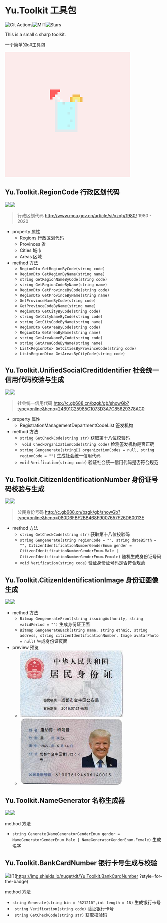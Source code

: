 
# Yu.Toolkit 工具包

 ![Git Actions](https://img.shields.io/github/workflow/status/LINYISONGER/Yu.Toolkit/.NET%20Core?style=for-the-badge)![MIT](https://img.shields.io/github/license/linyisonger/Yu.Toolkit?style=for-the-badge)![Stars](https://img.shields.io/github/stars/linyisonger/Yu.Toolkit?style=for-the-badge)

 This is a small c sharp toolkit.

 一个简单的c#工具包

 ![](juice.png)


## Yu.Toolkit.RegionCode 行政区划代码

 ![](https://img.shields.io/nuget/v/Yu.Toolkit.RegionCode?style=for-the-badge)![](https://img.shields.io/nuget/dt/Yu.Toolkit.RegionCode?style=for-the-badge)

> 行政区划代码 http://www.mca.gov.cn/article/sj/xzqh/1980/   1980 - 2020

- property 属性
  - Regions 行政区划代码
  - Provinces 省
  - Cities 城市
  - Areas 区域
- method 方法
  - ```RegionDto GetRegionByCode(string code)```
  - ```RegionDto GetRegionByName(string name)``` 
  - ```string GetRegionNameByCode(string code)``` 
  - ```string GetRegionCodeByName(string name)  ```
  - ```RegionDto GetProvinceByCode(string code) ``` 
  - ```RegionDto GetProvinceByName(string name)``` 
  - ```GetProvinceNameByCode(string code) ```
  - ```GetProvinceCodeByName(string name)``` 
  - ```RegionDto GetCityByCode(string code)``` 
  - ```string GetCityNameByCode(string code)``` 
  - ```string GetCityCodeByName(string name)``` 
  - ```RegionDto GetAreaByCode(string code)``` 
  - ```RegionDto GetAreaByName(string name)  ``` 
  - ```string GetAreaNameByCode(string code)``` 
  - ```string GetAreaCodeByName(string name)``` 
  - ```List<RegionDto> GetCitiesByProvinceCode(string code)``` 
  - ```List<RegionDto> GetAreasByCityCode(string code)``` 

## Yu.Toolkit.UnifiedSocialCreditIdentifier 社会统一信用代码校验与生成

 ![](https://img.shields.io/nuget/v/Yu.Toolkit.UnifiedSocialCreditIdentifier?style=for-the-badge)![](https://img.shields.io/nuget/dt/Yu.Toolkit.UnifiedSocialCreditIdentifier?style=for-the-badge)

> 社会统一信用代码 http://c.gb688.cn/bzgk/gb/showGb?type=online&hcno=24691C25985C1073D3A7C85629378AC0

* property 属性
  * RegistrationManagementDepartmentCodeList 签发机构
* method 方法
  * ```string GetCheckCode(string str)``` 获取第十八位校验码
  * ``` void CheckOrganizationCode(string code)``` 检测签发机构是否正确
  * ```string Gengenerate(string[] organizationCodes = null, string regionCode = "")``` 生成社会统一信用代码
  * ```void Verification(string code)``` 验证社会统一信用代码是否符合规范

## Yu.Toolkit.CitizenIdentificationNumber 身份证号码校验与生成

 ![](https://img.shields.io/nuget/v/Yu.Toolkit.CitizenIdentificationNumber?style=for-the-badge)![](https://img.shields.io/nuget/dt/Yu.Toolkit.CitizenIdentificationNumber?style=for-the-badge)

> 公民身份号码  http://c.gb688.cn/bzgk/gb/showGb?type=online&hcno=080D6FBF2BB468F9007657F26D60013E

* method 方法
  * ```string GetCheckCode(string str)``` 获取第十八位校验码
  * ```string Gengenerate(string regionCode = "", string dateBirth = "", CitizenIdentificationNumberGenderEnum gender = CitizenIdentificationNumberGenderEnum.Male | CitizenIdentificationNumberGenderEnum.Female)``` 随机生成身份证号码
  * ```void Verification(string code)``` 验证身份证号码是否符合规范 

## Yu.Toolkit.CitizenIdentificationImage 身份证图像生成

 ![](https://img.shields.io/nuget/v/Yu.Toolkit.CitizenIdentificationImage?style=for-the-badge)![](https://img.shields.io/nuget/dt/Yu.Toolkit.CitizenIdentificationImage?style=for-the-badge)

* method 方法
  * ```Bitmap GengenerateFront(string issuingAuthority, string validPeriod = "")``` 生成身份证正面
  * ```Bitmap GengenerateBack(string name, string ethnic, string address, string citizenIdentificationNumber, Image avatarPhoto = null)``` 生成身份证反面
* preview 预览
  * ![](preview/身份证正面生成预览.png)
  * ![](preview/身份证反面生成预览.png)



## Yu.Toolkit.NameGenerator  名称生成器

 ![](https://img.shields.io/nuget/v/Yu.Toolkit.NameGenerator?style=for-the-badge)![](https://img.shields.io/nuget/dt/Yu.Toolkit.NameGenerator?style=for-the-badge)

method 方法

* ```string Generate(NameGeneratorGenderEnum gender = NameGeneratorGenderEnum.Male | NameGeneratorGenderEnum.Female)``` 生成名字 



## Yu.Toolkit.BankCardNumber  银行卡号生成与校验

 ![](https://img.shields.io/nuget/v/Yu.Toolkit.BankCardNumber?style=for-the-badge)![](https://img.shields.io/nuget/dt/Yu.Toolkit.BankCardNumber  ?style=for-the-badge)

method 方法

* ```string Generate(string bin = "621210",int length = 18)``` 生成银行卡号
* ``` string Verification(string code)``` 验证银行卡号
* ``` string GetCheckCode(string str)``` 获取校验码

